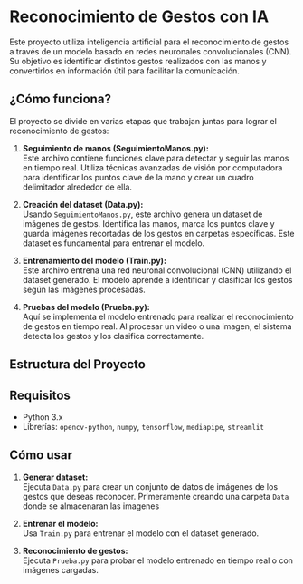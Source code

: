 # Reconocimiento de Gestos con IA  
Este proyecto utiliza inteligencia artificial para el reconocimiento de gestos a través de un modelo basado en redes neuronales convolucionales (CNN). Su objetivo es identificar distintos gestos realizados con las manos y convertirlos en información útil para facilitar la comunicación.  

## ¿Cómo funciona?  
El proyecto se divide en varias etapas que trabajan juntas para lograr el reconocimiento de gestos:  

1. **Seguimiento de manos (SeguimientoManos.py):**  
   Este archivo contiene funciones clave para detectar y seguir las manos en tiempo real. Utiliza técnicas avanzadas de visión por computadora para identificar los puntos clave de la mano y crear un cuadro delimitador alrededor de ella.  

2. **Creación del dataset (Data.py):**  
   Usando `SeguimientoManos.py`, este archivo genera un dataset de imágenes de gestos. Identifica las manos, marca los puntos clave y guarda imágenes recortadas de los gestos en carpetas específicas. Este dataset es fundamental para entrenar el modelo.  

3. **Entrenamiento del modelo (Train.py):**  
   Este archivo entrena una red neuronal convolucional (CNN) utilizando el dataset generado. El modelo aprende a identificar y clasificar los gestos según las imágenes procesadas.  

4. **Pruebas del modelo (Prueba.py):**  
   Aquí se implementa el modelo entrenado para realizar el reconocimiento de gestos en tiempo real. Al procesar un video o una imagen, el sistema detecta los gestos y los clasifica correctamente.  

## Estructura del Proyecto  

## Requisitos  
- Python 3.x  
- Librerías: `opencv-python`, `numpy`, `tensorflow`, `mediapipe`, `streamlit`  

## Cómo usar  
1. **Generar dataset:**  
   Ejecuta `Data.py` para crear un conjunto de datos de imágenes de los gestos que deseas reconocer. Primeramente creando una carpeta `Data` donde se almacenaran las imagenes

2. **Entrenar el modelo:**  
   Usa `Train.py` para entrenar el modelo con el dataset generado.  

3. **Reconocimiento de gestos:**  
   Ejecuta `Prueba.py` para probar el modelo entrenado en tiempo real o con imágenes cargadas.  

  


